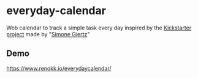 # everyday-calendar

Web calendar to track a simple task every day inspired by the [Kickstarter project](https://www.kickstarter.com/projects/simonegiertz/the-every-day-calendar) made by "[Simone Giertz](https://www.youtube.com/channel/UC3KEoMzNz8eYnwBC34RaKCQ)"

## Demo

https://www.renokk.io/everydaycalendar/

